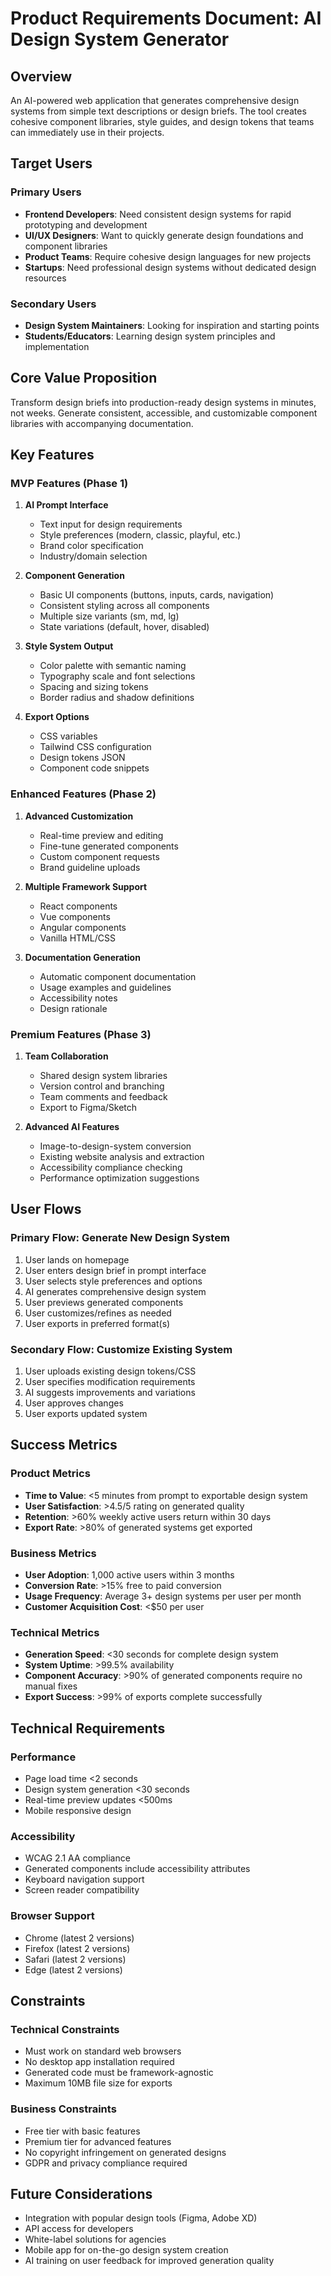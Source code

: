 # Product Requirements Document: AI Design System Generator

## Overview

An AI-powered web application that generates comprehensive design systems from simple text descriptions or design briefs. The tool creates cohesive component libraries, style guides, and design tokens that teams can immediately use in their projects.

## Target Users

### Primary Users

- **Frontend Developers**: Need consistent design systems for rapid prototyping and development
- **UI/UX Designers**: Want to quickly generate design foundations and component libraries
- **Product Teams**: Require cohesive design languages for new projects
- **Startups**: Need professional design systems without dedicated design resources

### Secondary Users

- **Design System Maintainers**: Looking for inspiration and starting points
- **Students/Educators**: Learning design system principles and implementation

## Core Value Proposition

Transform design briefs into production-ready design systems in minutes, not weeks. Generate consistent, accessible, and customizable component libraries with accompanying documentation.

## Key Features

### MVP Features (Phase 1)

1. **AI Prompt Interface**
   - Text input for design requirements
   - Style preferences (modern, classic, playful, etc.)
   - Brand color specification
   - Industry/domain selection

2. **Component Generation**
   - Basic UI components (buttons, inputs, cards, navigation)
   - Consistent styling across all components
   - Multiple size variants (sm, md, lg)
   - State variations (default, hover, disabled)

3. **Style System Output**
   - Color palette with semantic naming
   - Typography scale and font selections
   - Spacing and sizing tokens
   - Border radius and shadow definitions

4. **Export Options**
   - CSS variables
   - Tailwind CSS configuration
   - Design tokens JSON
   - Component code snippets

### Enhanced Features (Phase 2)

1. **Advanced Customization**
   - Real-time preview and editing
   - Fine-tune generated components
   - Custom component requests
   - Brand guideline uploads

2. **Multiple Framework Support**
   - React components
   - Vue components
   - Angular components
   - Vanilla HTML/CSS

3. **Documentation Generation**
   - Automatic component documentation
   - Usage examples and guidelines
   - Accessibility notes
   - Design rationale

### Premium Features (Phase 3)

1. **Team Collaboration**
   - Shared design system libraries
   - Version control and branching
   - Team comments and feedback
   - Export to Figma/Sketch

2. **Advanced AI Features**
   - Image-to-design-system conversion
   - Existing website analysis and extraction
   - Accessibility compliance checking
   - Performance optimization suggestions

## User Flows

### Primary Flow: Generate New Design System

1. User lands on homepage
2. User enters design brief in prompt interface
3. User selects style preferences and options
4. AI generates comprehensive design system
5. User previews generated components
6. User customizes/refines as needed
7. User exports in preferred format(s)

### Secondary Flow: Customize Existing System

1. User uploads existing design tokens/CSS
2. User specifies modification requirements
3. AI suggests improvements and variations
4. User approves changes
5. User exports updated system

## Success Metrics

### Product Metrics

- **Time to Value**: <5 minutes from prompt to exportable design system
- **User Satisfaction**: >4.5/5 rating on generated quality
- **Retention**: >60% weekly active users return within 30 days
- **Export Rate**: >80% of generated systems get exported

### Business Metrics

- **User Adoption**: 1,000 active users within 3 months
- **Conversion Rate**: >15% free to paid conversion
- **Usage Frequency**: Average 3+ design systems per user per month
- **Customer Acquisition Cost**: <$50 per user

### Technical Metrics

- **Generation Speed**: <30 seconds for complete design system
- **System Uptime**: >99.5% availability
- **Component Accuracy**: >90% of generated components require no manual fixes
- **Export Success**: >99% of exports complete successfully

## Technical Requirements

### Performance

- Page load time <2 seconds
- Design system generation <30 seconds
- Real-time preview updates <500ms
- Mobile responsive design

### Accessibility

- WCAG 2.1 AA compliance
- Generated components include accessibility attributes
- Keyboard navigation support
- Screen reader compatibility

### Browser Support

- Chrome (latest 2 versions)
- Firefox (latest 2 versions)
- Safari (latest 2 versions)
- Edge (latest 2 versions)

## Constraints

### Technical Constraints

- Must work on standard web browsers
- No desktop app installation required
- Generated code must be framework-agnostic
- Maximum 10MB file size for exports

### Business Constraints

- Free tier with basic features
- Premium tier for advanced features
- No copyright infringement on generated designs
- GDPR and privacy compliance required

## Future Considerations

- Integration with popular design tools (Figma, Adobe XD)
- API access for developers
- White-label solutions for agencies
- Mobile app for on-the-go design system creation
- AI training on user feedback for improved generation quality
